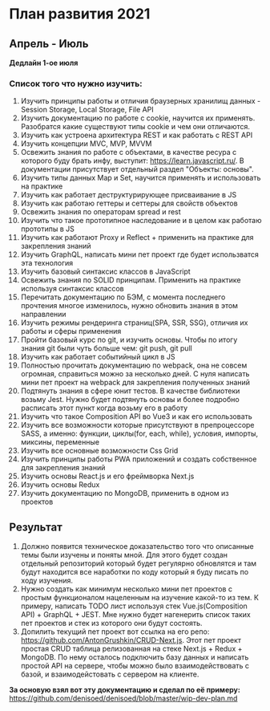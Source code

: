 # План развития 2021

## Апрель - Июль

**Дедлайн 1-ое июля**

### Список того что нужно изучить:
1. Изучить принципы работы и отличия браузерных хранилищ данных - Session Storage, Local Storage, File API
2. Изучить документацию по работе с cookie, научится их применять. Разобратся какие существуют типы cookie и чем они отличаются.
3. Изучить как устроена архитектура REST и как работать с REST API
4. Изучить концепции MVC, MVP, MVVM
5. Освежить знания по работе с объектами, в качестве ресура с которого буду брать инфу, выступит: https://learn.javascript.ru/. В документации присутствует отдельный раздел "Объекты: основы".
6. Изучить типы данных Map и Set, научится применять и использовать на практике
7. Изучить как работает деструктурирующее присваивание в JS
8. Изучить как работаю геттеры и сеттеры для свойств объектов 
9. Освежить знания по операторам spread и rest 
10. Изучить что такое прототипное наследование и в целом как работаю прототипы в JS 
11. Изучить как работают Proxy и Reflect + применить на практике для закрепления знаний 
12. Изучить GraphQL, написать мини пет проект где будет использватся эта технология 
13. Изучить базовый синтаксис классов в JavaScript
14. Освежить знания по SOLID принципам. Применить на практике используя синтаксис классов 
15. Перечитать документацию по БЭМ, с момента последнего прочтения многое изменилось, нужно обновить знания  в этом направлении 
16. Изучить режимы рендеринга страниц(SPA, SSR, SSG), отличия их работы и сферы применения
17. Пройти базовый курс по git, и изучить основы. Чтобы по итогу знания git были чуть больше чем: git push, git pull
18. Изучить как работает событийный цикл в JS
19. Полностью прочитать документацию по webpack, она не совсем огромная, справиться можно за несколько дней. С нуля написать мини пет проект на webpack для закрепления полученных знаний 
20. Подтянуть знания в сфере юнит тестов. В качестве библиотеки возьму Jest. Нужно будет подтянуть основы и более подробно расписать этот пункт когда возьму его в работу
21. Изучить что такое Composition API во Vue3 и как его использовать 
22. Изучить все возможности которые присутствуют в препроцессоре SASS, а именно: функции, циклы(for, each, while), условия, импорты, миксины, переменные 
23. Изучить все основные возможности Css Grid
24. Изучить принципы работы PWA приложений и создать собственное для закрепления знаний
25. Изучить основы React.js и его фреймворка Next.js
26. Изучить основы Redux
27. Изучить документацию по MongoDB, применить в одном из проектов

## Результат
1. Должно появится техническое доказательство того что описанные темы были изучены и поняты мной. Для этого будет создан отдельный репозиторий который будет регулярно обновлятся и там будут находится все наработки по коду который я буду писать по ходу изучения.
2. Нужно создать как минимум несколько мини пет проектов с простым функционалом нацеленным на изучение какой-то из тем. К примеру, написать TODO лист используя стек Vue.js(Composition API) + GraphQL + JEST. Мне нужно будет нагенерить список таких пет проектов и стек из которого они будут состоять.
3. Допилить текущий пет проект вот ссылка на его репо: https://github.com/AntonGrushkin/CRUD-Next.js. Этот пет проект простая CRUD таблица релизованная на стеке Next.js + Redux + MongoDB. По нему осталось подключить базу данных и написать простой API на сервере, чтобы можно было взаимодействовать с базой, и взаимодейстовать с сервером на клиенте. 

**За основую взял вот эту документацию и сделал по её примеру:** https://github.com/denisoed/denisoed/blob/master/wip-dev-plan.md

